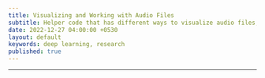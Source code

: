```yaml
---
title: Visualizing and Working with Audio Files
subtitle: Helper code that has different ways to visualize audio files, mostly for future reference. 
date: 2022-12-27 04:00:00 +0530
layout: default
keywords: deep learning, research
published: true
---
```


<script src="https://gist.github.com/kyscg/df987659a9dcc0b47ee6c7e85d992866.js"></script>

---
